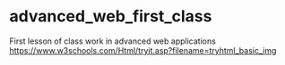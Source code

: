 # advanced_web_first_class
First lesson of class work in advanced web applications 
https://www.w3schools.com/Html/tryit.asp?filename=tryhtml_basic_img